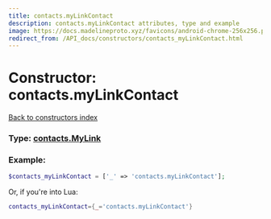 ```yaml
---
title: contacts.myLinkContact
description: contacts.myLinkContact attributes, type and example
image: https://docs.madelineproto.xyz/favicons/android-chrome-256x256.png
redirect_from: /API_docs/constructors/contacts_myLinkContact.html
---
```

# Constructor: contacts.myLinkContact  
[Back to constructors index](index.md)






### Type: [contacts.MyLink](../types/contacts.MyLink.md)


### Example:

```php
$contacts_myLinkContact = ['_' => 'contacts.myLinkContact'];
```  


Or, if you're into Lua:

```lua
contacts_myLinkContact={_='contacts.myLinkContact'}

```


